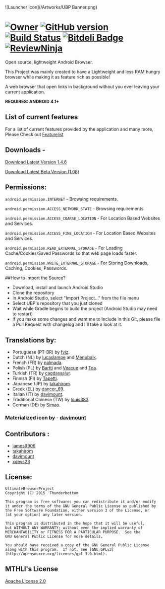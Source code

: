 ![Launcher Icon](/Artworks/UBP Banner.png)

[![Owner](https://img.shields.io/badge/owner-Thunderbottom-orange.svg)](http://github.com/Thunderbottom)    [![GitHub version](https://badge.fury.io/gh/Thunderbottom%2FUltimateBrowserProject.svg)](http://badge.fury.io/gh/Thunderbottom%2FUltimateBrowserProject)     [![Build Status](https://travis-ci.org/Thunderbottom/UltimateBrowserProject.svg)](https://travis-ci.org/Thunderbottom/UltimateBrowserProject)     [![Bitdeli Badge](https://d2weczhvl823v0.cloudfront.net/Thunderbottom/ultimatebrowserproject/trend.png)](https://bitdeli.com/free "Bitdeli Badge")     [![ReviewNinja](https://app.review.ninja/37241078/badge)](https://app.review.ninja/Thunderbottom/UltimateBrowserProject)
===
Open source, lightweight Android Browser.

This Project was mainly created to have a Lightweight and less RAM hungry browser while making it as feature rich as possible!



A web browser that open links in background without you ever leaving your current application.

__REQUIRES: ANDROID 4.1+__


## List of current features

For a list of current features provided by the application and many more, Please Check out [Featurelist](https://github.com/Thunderbottom/UltimateBrowserProject/blob/master/app/src/main/assets/UltimateBrowserProject_introduction_en.md)


## Downloads - 

[Download Latest Version 1.4.6](https://github.com/Thunderbottom/UltimateBrowserProject/releases/download/latest/UltimateBrowserProject.apk)

[Download Latest Beta Version (1.0β)](https://github.com/Thunderbottom/UltimateBrowserProject/releases/download/latestbeta/UltimateBrowserProject.apk)

## Permissions:

```android.permission.INTERNET``` - Browsing requirements.

```android.permission.ACCESS_NETWORK_STATE``` - Browsing requirements.

```android.permission.ACCESS_COARSE_LOCATION``` - For Location Based Websites and Services.

```android.permission.ACCESS_FINE_LOCATION``` - For Location Based Websites and Services.

```android.permission.READ_EXTERNAL_STORAGE``` - For Loading Cache/Cookies/Saved Passwords so that web page loads faster.

```android.permission.WRITE_EXTERNAL_STORAGE``` - For Storing Downloads, Caching, Cookies, Passwords.


##How to Import the Source?

* Download, install and launch Android Studio
* Clone the repository
* In Android Studio, select "Import Project..." from the file menu
* Select UBP's repository that you just cloned
* Wait while Gradle begins to build the project (Android Studio may need to restart)
* If you make some changes and want me to Include in this Git, please file a Pull Request with changelog and I'll take a look at it.


## Translations by:

* Portuguese (PT-BR) by [fviz](https://github.com/fviz).
* Dutch (NL) by [lucaslampe](https://github.com/lucaslampe) and [Menubalk](http://forum.xda-developers.com/member.php?u=6151583).
* French (FR) by [nalmada](https://github.com/nalmada).
* Polish (PL) by [Bartti](https://github.com/Bartti) and [Veacue](http://forum.xda-developers.com/member.php?u=5759069) and [Toa](http://forum.xda-developers.com/member.php?u=6170529).
* Turkish (TR) by [cagdassalur](https://github.com/cagdassalur).
* Finnish (FI) by [Tapetti](http://forum.xda-developers.com/member.php?u=6778883).
* Japanese (JP) by [takahirom](https://github.com/takahirom).
* Greek (EL) by [dancer_69](http://forum.xda-developers.com/member.php?u=390873).
* Italian (IT) by [davimount](https://github.com/davimount).
* Traditional Chinese (TW) by [louis383](http://forum.xda-developers.com/member.php?u=6709293).
* German (DE) by [Simao](https://github.com/xdevs23).

### Materialized icon by - [davimount](https://github.com/davimount)

## Contributors :

* [james9909](http://www.github.com/james9909)
* [takahirom](http://www.github.com/takahirom)
* [davimount](https://www.github.com/davimount)
* [xdevs23](https://www.github.com/xdevs23)



## License:


    UltimateBrowserProject
    Copyright (C) 2015  Thunderbottom

    This program is free software: you can redistribute it and/or modify
    it under the terms of the GNU General Public License as published by
    the Free Software Foundation, either version 3 of the License, or
    (at your option) any later version.

    This program is distributed in the hope that it will be useful,
    but WITHOUT ANY WARRANTY; without even the implied warranty of
    MERCHANTABILITY or FITNESS FOR A PARTICULAR PURPOSE.  See the
    GNU General Public License for more details.

    You should have received a copy of the GNU General Public License
    along with this program.  If not, see [GNU GPLv3](http://opensource.org/licenses/gpl-3.0.html).
    
    
    
## MTHLI's License



[Apache License 2.0](http://directory.fsf.org/wiki/License:Apache2.0)




